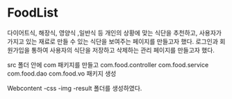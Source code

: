 # FoodList

다이어트식, 해장식, 영양식 ,일반식 등 개인의 상황에 맞는 식단을 추천하고, 사용자가 가지고 있는 재료로 만들 수 있는 식단을 보여주는 페이지를 만들고자 했다.
로그인과 회원가입을 통하여 사용자의 식단을 저장하고 삭제하는 관리 페이지를 만들고자 했다. 

src 폴더 안에 com 패키지를 만들고 
com.food.controller 
com.food.service 
com.food.dao 
com.food.vo
패키지 생성

Webcontent 
-css
-img
-result
폴더를 생성하였다.
